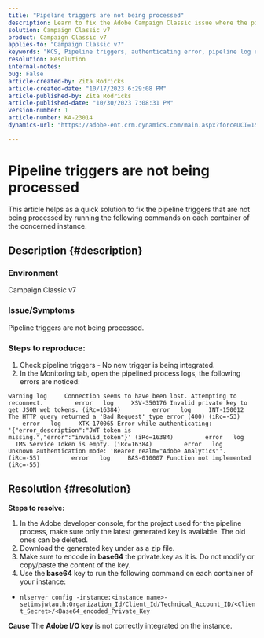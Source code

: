 ```yaml
---
title: "Pipeline triggers are not being processed"
description: Learn to fix the Adobe Campaign Classic issue where the pipeline triggers are not being processed.
solution: Campaign Classic v7
product: Campaign Classic v7
applies-to: "Campaign Classic v7"
keywords: "KCS, Pipeline triggers, authenticating error, pipeline log errors. "
resolution: Resolution
internal-notes: 
bug: False
article-created-by: Zita Rodricks
article-created-date: "10/17/2023 6:29:08 PM"
article-published-by: Zita Rodricks
article-published-date: "10/30/2023 7:08:31 PM"
version-number: 1
article-number: KA-23014
dynamics-url: "https://adobe-ent.crm.dynamics.com/main.aspx?forceUCI=1&pagetype=entityrecord&etn=knowledgearticle&id=38b6740c-1b6d-ee11-8df0-6045bd006239"

---
```

# Pipeline triggers are not being processed


This article helps as a quick solution to fix the pipeline triggers that are not being processed by running the following commands on each container of the concerned instance.

## Description {#description}


### <b>Environment</b>

Campaign Classic v7



### <b>Issue/Symptoms</b>

Pipeline triggers are not being processed.

### <b>Steps to reproduce:</b>

1. Check pipeline triggers - No new trigger is being integrated.
2. In the Monitoring tab, open the pipelined process logs, the following errors are noticed:


`warning log     Connection seems to have been lost. Attempting to reconnect.
        error   log     XSV-350176 Invalid private key to get JSON web tokens. (iRc=16384)
        error   log     INT-150012 The HTTP query returned a 'Bad Request' type error (400) (iRc=-53)
        error   log     XTK-170065 Error while authenticating: '{"error_description":"JWT token is missing.","error":"invalid_token"}' (iRc=16384)
        error   log     IMS Service Token is empty. (iRc=16384)
        error   log     Unknown authentication mode: 'Bearer realm="Adobe Analytics"'. (iRc=-55)
        error   log     BAS-010007 Function not implemented (iRc=-55)`


## Resolution {#resolution}

<b>Steps to resolve:</b>
1. In the Adobe developer console, for the project used for the pipeline process, make sure only the latest generated key is available. The old ones can be deleted.
2. Download the generated key under as a zip file.
3. Make sure to encode in <b>base64</b> the private.key as it is. Do not modify or copy/paste the content of the key.
4. Use the<b> base64</b> key to run the following command on each container of your instance:


- `nlserver config -instance:<instance name>-setimsjwtauth:Organization_Id/Client_Id/Technical_Account_ID/<Client_Secret>/<Base64_encoded_Private_Key`

<b>Cause</b>
The <b>Adobe I/O key</b> is not correctly integrated on the instance.
